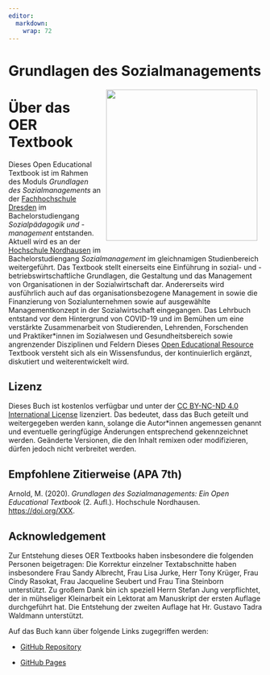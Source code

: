 ```yaml
---
editor: 
  markdown: 
    wrap: 72
---
```


# Grundlagen des Sozialmanagements<img src="images/sozialmanagement_cover.png" class="rounded" align="right" style="margin: 20px 10px 20px 10px;" height="300"/>

# Über das OER Textbook

Dieses Open Educational Textbook ist im Rahmen des Moduls *Grundlagen
des Sozialmanagements* an der [Fachhochschule
Dresden](https://www.fh-dresden.de) im Bachelorstudiengang
*Sozialpädagogik und -management* entstanden. Aktuell wird es an der
[Hochschule Nordhausen](https://www.hs-nordhausen.de) im
Bachelorstudiengang *Sozialmanagement* im gleichnamigen Studienbereich
weitergeführt. Das Textbook stellt einerseits eine Einführung in sozial-
und -betriebswirtschaftliche Grundlagen, die Gestaltung und das
Management von Organisationen in der Sozialwirtschaft dar. Andererseits
wird ausführlich auch auf das organisationsbezogene Management in sowie
die Finanzierung von Sozialunternehmen sowie auf ausgewählte
Managementkonzept in der Sozialwirtschaft eingegangen. Das Lehrbuch
entstand vor dem Hintergrund von COVID-19 und im Bemühen um eine
verstärkte Zusammenarbeit von Studierenden, Lehrenden, Forschenden und
Praktiker\*innen im Sozialwesen und Gesundheitsbereich sowie
angrenzender Disziplinen und Feldern Dieses [Open Educational
Resource](https://de.wikipedia.org/wiki/Open_Educational_Resources)
Textbook versteht sich als ein Wissensfundus, der kontinuierlich
ergänzt, diskutiert und weiterentwickelt wird.

## Lizenz

Dieses Buch ist kostenlos verfügbar und unter der [CC BY-NC-ND 4.0
International
License](https://creativecommons.org/licenses/by-nc-sa/4.0/) lizenziert.
Das bedeutet, dass das Buch geteilt und weitergegeben werden kann,
solange die Autor\*innen angemessen genannt und eventuelle geringfügige
Änderungen entsprechend gekennzeichnet werden. Geänderte Versionen, die
den Inhalt remixen oder modifizieren, dürfen jedoch nicht verbreitet
werden.

## Empfohlene Zitierweise (APA 7th)

Arnold, M. (2020). *Grundlagen des Sozialmanagements: Ein Open
Educational Textbook* (2. Aufl.). Hochschule Nordhausen.
https://doi.org/XXX.

## Acknowledgement

Zur Entstehung dieses OER Textbooks haben insbesondere die folgenden
Personen beigetragen: Die Korrektur einzelner Textabschnitte haben
insbesondere Frau Sandy Albrecht, Frau Lisa Jurke, Herr Tony Krüger,
Frau Cindy Rasokat, Frau Jacqueline Seubert und Frau Tina Steinborn
unterstützt. Zu großem Dank bin ich speziell Herrn Stefan Jung
verpflichtet, der in mühseliger Kleinarbeit ein Lektorat am Manuskript
der ersten Auflage durchgeführt hat. Die Entstehung der zweiten Auflage
hat Hr. Gustavo Tadra Waldmann unterstützt.

Auf das Buch kann über folgende Links zugegriffen werden:

-   [GitHub
    Repository](https://github.com/maik-arnold/sozman-textbook.github.io)

-   [GitHub
    Pages](https://profmanagement.quarto.org/sozman)

